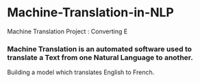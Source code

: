 # Machine-Translation-in-NLP

Machine Translation Project : Converting E

### Machine Translation is an automated software used to translate a Text from one Natural Language to another.

Building a model which translates English to French.

